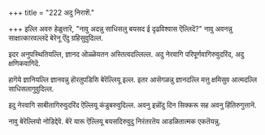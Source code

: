 +++
title = "222 अदु निराशॆ."

+++
इल्लि अवरु हेळुत्तारॆ, "नावु अदन्नु साधिसलु बयसद ई दृढविश्वास ऎल्लिदॆ?" नावु अवनन्नु साक्षात्कारवल्लदॆ बेरेनू ऎंदु ग्रहिसुवुदिल्ल.

इदर अनुपस्थितियल्लि, ज्ञानद ऒळ्ळॆयतन अस्तित्वदल्लिल्ल. अदु नेरवागि परिपूर्णवागिरुवुदरिंद, अदु क्षणिकवागिदॆ.

हागॆये ज्ञानियल्लि ज्ञानवन्नु हॊरतुपडिसि बेरॆल्लियू इल्ल. इतर आसॆगळन्नु ज्ञानदल्लि मत्तु क्षमिसुव आत्मदल्लि साधिसलागुवुदिल्ल.

इदु नेरवागि साबीतागिरुवुदरिंद ऎल्लियू कंडुबरुवुदिल्ल. अवनु इन्नॊंदु दिन सिक्करू सह अवनु हिंतिरुगुत्तानॆ.

नावु बेरॆल्लियो नोडिद्देवॆ. बेरॆ यारू ऎल्लियू बयसदिरुवुदु निरंतरतॆय आडळितात्मक एकतॆयन्नु.


